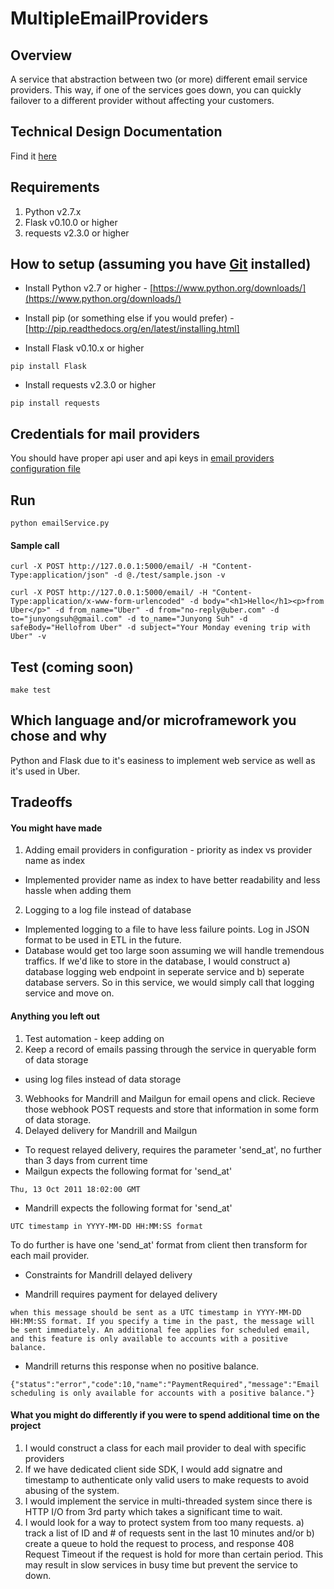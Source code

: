 MultipleEmailProviders
======================

## Overview
A service that abstraction between two (or more) different email service providers. This way, if one of the services goes down, you can quickly failover to a different provider without affecting your customers.

## Technical Design Documentation
Find it [here](https://github.com/Junyong-Suh/MultipleEmailProviders/blob/master/docs/TechDesignDoc.md)

## Requirements
1. Python v2.7.x
2. Flask v0.10.0 or higher
3. requests v2.3.0 or higher

## How to setup (assuming you have [Git](http://git-scm.com/book/en/Getting-Started-Installing-Git) installed)
* Install Python v2.7 or higher - [https://www.python.org/downloads/](https://www.python.org/downloads/)

* Install pip (or something else if you would prefer) - [http://pip.readthedocs.org/en/latest/installing.html]

* Install Flask v0.10.x or higher
```
pip install Flask
```
* Install requests v2.3.0 or higher
```
pip install requests
```

## Credentials for mail providers
You should have proper api user and api keys in [email providers configuration file](https://github.com/Junyong-Suh/MultipleEmailProviders/blob/master/config/emailProviders.json)

## Run
```
python emailService.py
```

#### Sample call
```
curl -X POST http://127.0.0.1:5000/email/ -H "Content-Type:application/json" -d @./test/sample.json -v
```
```
curl -X POST http://127.0.0.1:5000/email/ -H "Content-Type:application/x-www-form-urlencoded" -d body="<h1>Hello</h1><p>from Uber</p>" -d from_name="Uber" -d from="no-reply@uber.com" -d to="junyongsuh@gmail.com" -d to_name="Junyong Suh" -d safeBody="Hellofrom Uber" -d subject="Your Monday evening trip with Uber" -v
```

## Test (coming soon)
```
make test
```

## Which language and/or microframework you chose and why
Python and Flask due to it's easiness to implement web service as well as it's used in Uber.

## Tradeoffs
#### You might have made
1. Adding email providers in configuration - priority as index vs provider name as index
- Implemented provider name as index to have better readability and less hassle when adding them
2. Logging to a log file instead of database
- Implemented logging to a file to have less failure points. Log in JSON format to be used in ETL in the future.
- Database would get too large soon assuming we will handle tremendous traffics. If we'd like to store in the database, I would construct a) database logging web endpoint in seperate service and b) seperate database servers. So in this service, we would simply call that logging service and move on.

#### Anything you left out
1. Test automation - keep adding on
2. Keep a record of emails passing through the service in queryable form of data storage
- using log files instead of data storage
3. Webhooks for Mandrill and Mailgun for email opens and click. Recieve those webhook POST requests and store that information in some form of data storage.
4. Delayed delivery for Mandrill and Mailgun
- To request relayed delivery, requires the parameter 'send_at', no further than 3 days from current time
- Mailgun expects the following format for 'send_at'
```
Thu, 13 Oct 2011 18:02:00 GMT
```
- Mandrill expects the following format for 'send_at'
```
UTC timestamp in YYYY-MM-DD HH:MM:SS format
```
To do further is have one 'send_at' format from client then transform for each mail provider.

* Constraints for Mandrill delayed delivery
- Mandrill requires payment for delayed delivery
```
when this message should be sent as a UTC timestamp in YYYY-MM-DD HH:MM:SS format. If you specify a time in the past, the message will be sent immediately. An additional fee applies for scheduled email, and this feature is only available to accounts with a positive balance.
```
- Mandrill returns this response when no positive balance.
```
{"status":"error","code":10,"name":"PaymentRequired","message":"Email scheduling is only available for accounts with a positive balance."}
```

#### What you might do differently if you were to spend additional time on the project
1. I would construct a class for each mail provider to deal with specific providers
2. If we have dedicated client side SDK, I would add signatre and timestamp to authenticate only valid users to make requests to avoid abusing of the system.
3. I would implement the service in multi-threaded system since there is HTTP I/O from 3rd party which takes a significant time to wait.
4. I would look for a way to protect system from too many requests. a) track a list of ID and # of requests sent in the last 10 minutes and/or b) create a queue to hold the request to process, and response 408 Request Timeout if the request is hold for more than certain period. This may result in slow services in busy time but prevent the service to down.
